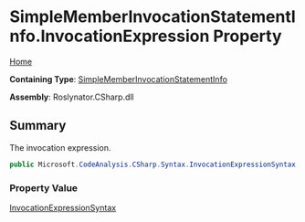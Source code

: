 # SimpleMemberInvocationStatementInfo\.InvocationExpression Property

[Home](../../../../../README.md)

**Containing Type**: [SimpleMemberInvocationStatementInfo](../README.md)

**Assembly**: Roslynator\.CSharp\.dll

## Summary

The invocation expression\.

```csharp
public Microsoft.CodeAnalysis.CSharp.Syntax.InvocationExpressionSyntax InvocationExpression { get; }
```

### Property Value

[InvocationExpressionSyntax](https://docs.microsoft.com/en-us/dotnet/api/microsoft.codeanalysis.csharp.syntax.invocationexpressionsyntax)

